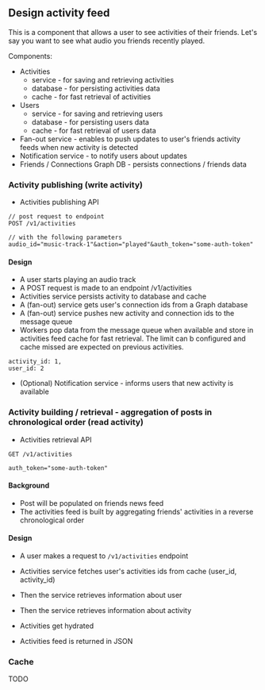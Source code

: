 ## Design activity feed

This is a component that allows a user to see activities of their friends. Let's say you want to see what audio you friends recently played.

Components:

* Activities
  * service - for saving and retrieving activities
  * database - for persisting activities data
  * cache - for fast retrieval of activities
* Users
  * service - for saving and retrieving users
  * database - for persisting users data
  * cache - for fast retrieval of users data
* Fan-out service - enables to push updates to user's friends activity feeds when new activity is detected
* Notification service - to notify users about updates
* Friends / Connections Graph DB - persists connections / friends data

### Activity publishing  (write activity)

* Activities publishing API

```
// post request to endpoint
POST /v1/activities

// with the following parameters
audio_id="music-track-1"&action="played"&auth_token="some-auth-token"
```

#### Design

* A user starts playing an audio track
* A POST request is made to an endpoint /v1/activities
* Activities service persists activity to database and cache
* A (fan-out) service gets user's connection ids from a Graph database
* A (fan-out) service pushes new activity and connection ids to the message queue
* Workers pop data from the message queue when available and store in activities feed cache for fast retrieval. The limit can b configured and cache missed are expected on previous activities.

```
activity_id: 1,
user_id: 2
```

* (Optional) Notification service - informs users that new activity is available 

### Activity building / retrieval - aggregation of posts in chronological order (read activity)

* Activities retrieval API

```
GET /v1/activities

auth_token="some-auth-token"
```

#### Background

* Post will be populated on friends news feed
* The activities feed is built by aggregating friends' activities in a reverse chronological order

#### Design

* A user makes a request to `/v1/activities` endpoint

* Activities service fetches user's activities ids from cache (user_id, activity_id)
* Then the service retrieves information about user
* Then the service retrieves information about activity
* Activities get hydrated
* Activities feed is returned in JSON

### Cache

TODO
